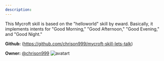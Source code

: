 ```yaml
---
description: 
---
```

This Mycroft skill is based on the "helloworld" skill
by eward.  Basically, it implements intents for "Good
Morning," "Good Afternoon," "Good Evening," and "Good Night."

**Github:** (https://github.com/chrison999/mycroft-skill-lets-talk)

**Owner:** [@chrison999](https://github.com/chrison999) ![avatart](https://avatars3.githubusercontent.com/u/7979787?v=4)

